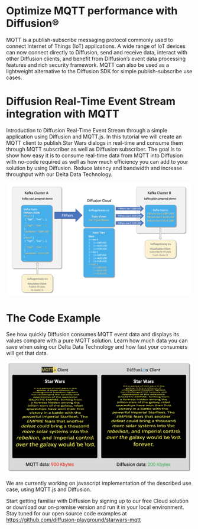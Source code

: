 # Optimize MQTT performance with Diffusion®

MQTT is a publish-subscribe messaging protocol commonly used to connect Internet of Things (IoT) applications. A wide range of IoT devices can now connect directly to Diffusion, send and receive data, interact with other Diffusion clients, and benefit from Diffusion’s event data processing features and rich security framework. MQTT can also be used as a lightweight alternative to the Diffusion SDK for simple publish-subscribe use cases.

# Diffusion Real-Time Event Stream integration with MQTT
Introduction to Diffusion Real-Time Event Stream through a simple application using Diffusion and MQTT.js.  In this tutorial we will create an MQTT client to publish Star Wars dialogs in real-time and consume them through MQTT subscriber as well as Diffusion subscriber.  The goal is to show how easy it is to consume real-time data from MQTT into Diffusion with no-code required as well as how much efficiency you can add to your solution by using Diffusion. Reduce latency and bandwidth and increase throughput with our Delta Data Technology.


![](https://raw.githubusercontent.com/diffusion-playground/kafka-integration-no-code/master/kafka-app-L1/images/kafkaL2.png)

# The Code Example
See how quickly Diffusion consumes MQTT event data and displays its values compare with a pure MQTT solution. Learn how much data you can save when using our Delta Data Technology and how fast your consumers will get that data.

![](https://raw.githubusercontent.com/diffusion-playground/starwars-mqtt/master/images/mqtt_mockup.png)

We are currently working on javascript implementation of the described use case, using MQTT.js  and Diffusion.

Start getting familiar with Diffusion by signing up to our free Cloud solution or download our on-premise version and run it in your local environment.
Stay tuned for our open source code examples at https://github.com/diffusion-playground/starwars-mqtt

